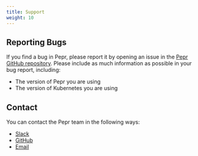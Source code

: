 ```yaml
---
title: Support
weight: 10
---
```



## Reporting Bugs

If you find a bug in Pepr, please report it by opening an issue in the [Pepr GitHub repository](https://github.com/defenseunicorns/pepr/issues). Please include as much information as possible in your bug report, including:

* The version of Pepr you are using
* The version of Kubernetes you are using

## Contact

You can contact the Pepr team in the following ways:

* [Slack](https://kubernetes.slack.com/archives/c06dgh40ucb)
* [GitHub](https://github.com/defenseunicorns/pepr)
* [Email](mailto:pepr@defenseunicorns.com)
